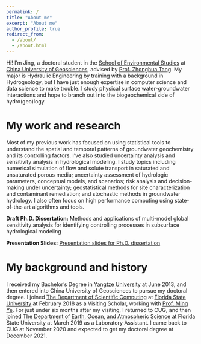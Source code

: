 ```yaml
---
permalink: /
title: "About me"
excerpt: "About me"
author_profile: true
redirect_from: 
  - /about/
  - /about.html
---
```


Hi! I’m Jing, a doctoral  student in the [School of Environmental Studies](https://ses.cug.edu.cn/) at [China University of Geosciences](https://www.cug.edu.cn/), advised by [Prof. Zhonghua Tang](https://ses.cug.edu.cn/info/1124/1787.htm). My major is Hydraulic Engineering by training with a background in  Hydrogeology, but I have just enough expertise in computer science and data science to make trouble.  I study physical surface water-groundwater interactions and hope to branch out into the biogeochemical side of hydro(geo)logy. 

My work and research
======
Most of my previous work has focused on using statistical tools to understand the spatial and temporal patterns of groundwater geochemistry and its controlling factors. I’ve also studied uncertainty analysis and sensitivity analysis in hydrological modeling. I study topics including numerical simulation of flow and solute transport in saturated and unsaturated porous media; uncertainty assessment of hydrologic parameters, conceptual models, and scenarios; risk analysis and decision-making under uncertainty;
geostatistical methods for site characterization and contaminant remediation; and stochastic methods in groundwater hydrology. I also often focus on high performance computing using state-of-the-art algorithms and tools.

**Draft Ph.D. Dissertation:**
Methods and applications of multi-model global sensitivity analysis for identifying controlling processes in subsurface hydrological modeling

**Presentation Slides:**
<a href='https://jyangfsu.github.io/Slides.pdf'>Presentation slides for Ph.D. dissertation</a>

My background and history
======
I received my Bachelor’s Degree in [Yangtze University](http://yangtzeu.edu.cn/) at June 2013, and then entered into China University of Geosciences to pursue my doctoral degree. I joined [The Department of Scientific Computing](https://www.sc.fsu.edu/) at [Florida State University](https://www.fsu.edu/) at February 2018 as a Visiting Scholar, working with [Prof. Ming Ye](https://people.sc.fsu.edu/~mye/). For just under six months after my visiting, I returned to CUG, and then joined [The Department of Earth, Ocean, and Atmospheric Science](https://www.eoas.fsu.edu/) at Florida State University at March 2019 as a Laboratory Assistant. I came back to CUG at November 2020 and expected to get my doctoral degree at December 2021.
